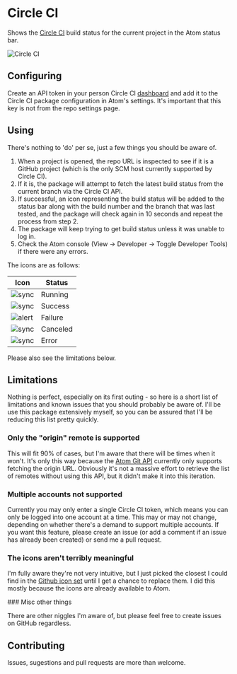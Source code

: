 # Circle CI

Shows the [Circle CI](http://circleci.com) build status for the current project in the Atom status bar.

![Circle CI](https://dl.dropboxusercontent.com/u/714833/Atom/packages/circle-ci/circle_ci.png)

## Configuring

Create an API token in your person Circle CI [dashboard](https://circleci.com/account/api) and add it to the Circle CI package configuration in Atom's settings. It's important that this key is not from the repo settings page.

## Using

There's nothing to 'do' per se, just a few things you should be aware of.

1. When a project is opened, the repo URL is inspected to see if it is a GitHub project (which is the only SCM host currently supported by Circle CI).
2. If it is, the package will attempt to fetch the latest build status from the current branch via the Circle CI API.
3. If successful, an icon representing the build status will be added to the status bar along with the build number and the branch that was last tested, and the package will check again in 10 seconds and repeat the process from step 2.
4. The package will keep trying to get build status unless it was unable to log in.
5. Check the Atom console (View -> Developer -> Toggle Developer Tools) if there were any errors.

The icons are as follows:

| Icon                                                                                   | Status   |
| -------------------------------------------------------------------------------------- | -------- |
| ![sync](https://dl.dropboxusercontent.com/u/714833/Atom/packages/circle-ci/sync.png)   | Running  |
| ![sync](https://dl.dropboxusercontent.com/u/714833/Atom/packages/circle-ci/check.png)  | Success  |
| ![alert](https://dl.dropboxusercontent.com/u/714833/Atom/packages/circle-ci/alert.png) | Failure  |
| ![sync](https://dl.dropboxusercontent.com/u/714833/Atom/packages/circle-ci/x.png)      | Canceled |
| ![sync](https://dl.dropboxusercontent.com/u/714833/Atom/packages/circle-ci/slash.png)  | Error    |

Please also see the limitations below.

## Limitations

Nothing is perfect, especially on its first outing - so here is a short list of limitations and known issues that you should probably be aware of.  I'll be use this package extensively myself, so you can be assured that I'll be reducing this list pretty quickly.

### Only the "origin" remote is supported

This will fit 90% of cases, but I'm aware that there will be times when it won't.  It's only this way because the [Atom Git API](https://atom.io/docs/api/v0.67.0/api/classes/Git.html) currently only supports fetching the origin URL.  Obviously it's not a massive effort to retrieve the list of remotes without using this API, but it didn't make it into this iteration.

### Multiple accounts not supported

Currently you may only enter a single Circle CI token, which means you can only be logged into one account at a time.  This may or may not change, depending on whether there's a demand to support multiple accounts.  If you want this feature, please create an issue (or add a comment if an issue has already been created) or send me a pull request.

### The icons aren't terribly meaningful

I'm fully aware they're not very intuitive, but I just picked the closest I could find in the [Github icon set](https://github.com/styleguide/css/7.0) until I get a chance to replace them.  I did this mostly because the icons are already available to Atom.

### Misc other things

There are other niggles I'm aware of, but please feel free to create issues on GitHub regardless.

## Contributing

Issues, sugestions and pull requests are more than welcome.
